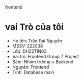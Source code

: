frontend
# vai Trò của tôi 
 - Họ tên: Trần Đại Nguyên 
 - MSSV: 222038 
 - Lớp: DH22TIN03 
 - Vai trò: Frontend 
Group 7 Project
- Sảm: Nhóm trưởng + Backend
- Nguyên: Frontend
- Tính: Database
main
